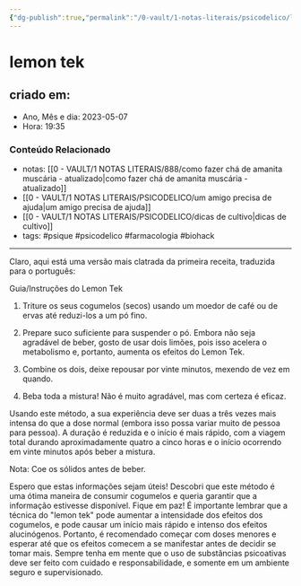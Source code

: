 ```yaml
---
{"dg-publish":true,"permalink":"/0-vault/1-notas-literais/psicodelico/lemon-tek/","tags":["psique","psicodelico","farmacologia","biohack"],"dgHomeLink":true,"dgShowLocalGraph":true,"dgShowFileTree":true,"dgEnableSearch":true}
---
```


# lemon tek

## criado em: 
-  Ano, Mês e dia: 2023-05-07
- Hora: 19:35

### Conteúdo Relacionado
- notas: [[0 - VAULT/1 NOTAS LITERAIS/888/como fazer chá de amanita muscária -  atualizado\|como fazer chá de amanita muscária -  atualizado]]
- [[0 - VAULT/1 NOTAS LITERAIS/PSICODELICO/um amigo precisa de ajuda\|um amigo precisa de ajuda]]
- [[0 - VAULT/1 NOTAS LITERAIS/PSICODELICO/dicas de cultivo\|dicas de cultivo]]
- tags: #psique #psicodelico #farmacologia #biohack
---

Claro, aqui está uma versão mais clatrada da primeira receita, traduzida para o português:

Guia/Instruções do Lemon Tek 

1. Triture os seus cogumelos (secos) usando um moedor de café ou de ervas até reduzi-los a um pó fino.

2. Prepare suco suficiente para suspender o pó. Embora não seja agradável de beber, gosto de usar dois limões, pois isso acelera o metabolismo e, portanto, aumenta os efeitos do Lemon Tek.

3. Combine os dois, deixe repousar por vinte minutos, mexendo de vez em quando.

4. Beba toda a mistura! Não é muito agradável, mas com certeza é eficaz.

Usando este método, a sua experiência deve ser duas a três vezes mais intensa do que a dose normal (embora isso possa variar muito de pessoa para pessoa). A duração é reduzida e o início é mais rápido, com a viagem total durando aproximadamente quatro a cinco horas e o início ocorrendo em vinte minutos após beber a mistura.

Nota: Coe os sólidos antes de beber.

Espero que estas informações sejam úteis! Descobri que este método é uma ótima maneira de consumir cogumelos e queria garantir que a informação estivesse disponível. Fique em paz!
É importante lembrar que a técnica do "lemon tek" pode aumentar a intensidade dos efeitos dos cogumelos, e pode causar um início mais rápido e intenso dos efeitos alucinógenos. Portanto, é recomendado começar com doses menores e esperar até que os efeitos comecem a se manifestar antes de decidir se tomar mais. Sempre tenha em mente que o uso de substâncias psicoativas deve ser feito com cuidado e responsabilidade, e somente em um ambiente seguro e supervisionado.